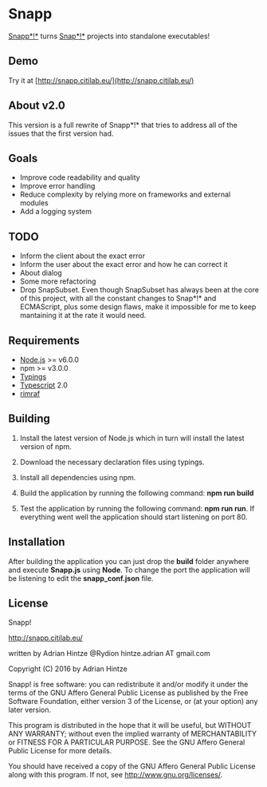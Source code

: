 # Snapp

[Snapp*!*](https://github.com/Rydion/Snapp) turns [Snap*!*](http://snap.berkeley.edu/) projects into standalone executables! 

## Demo

Try it at [http://snapp.citilab.eu/](http://snapp.citilab.eu/)

## About v2.0

This version is a full rewrite of Snapp*!* that tries to address all of the issues that the first version had.

## Goals

* Improve code readability and quality
* Improve error handling
* Reduce complexity by relying more on frameworks and external modules
* Add a logging system

## TODO

* Inform the client about the exact error
* Inform the user about the exact error and how he can correct it
* About dialog
* Some more refactoring
* Drop SnapSubset. Even though SnapSubset has always been at the core of this project, with all the constant changes to Snap*!* and ECMAScript, plus some design flaws, make it impossible for me to keep mantaining it at the rate it would need.

## Requirements

* [Node.js](https://nodejs.org/en/) >= v6.0.0
* npm >= v3.0.0
* [Typings](https://github.com/typings/typings)
* [Typescript](https://github.com/Microsoft/TypeScript) 2.0
* [rimraf](https://github.com/isaacs/rimraf)

## Building

1. Install the latest version of Node.js which in turn will install the latest version of npm.

2. Download the necessary declaration files using typings.

3. Install all dependencies using npm.

4. Build the application by running the following command: **npm run build**

5. Test the application by running the following command: **npm run run**. If everything went well the application should start listening on port 80.

## Installation

After building the application you can just drop the **build** folder anywhere and execute **Snapp.js** using **Node**.
To change the port the application will be listening to edit the **snapp_conf.json** file.

## License 

Snapp!

http://snapp.citilab.eu/

written by Adrian Hintze @Rydion hintze.adrian AT gmail.com

Copyright (C) 2016 by Adrian Hintze

Snapp! is free software: you can redistribute it and/or modify it under the terms of the GNU Affero General Public License as published by the Free Software Foundation, either version 3 of the License, or (at your option) any later version.

This program is distributed in the hope that it will be useful, but WITHOUT ANY WARRANTY; without even the implied warranty of MERCHANTABILITY or FITNESS FOR A PARTICULAR PURPOSE. See the GNU Affero General Public License for more details.

You should have received a copy of the GNU Affero General Public License along with this program. If not, see http://www.gnu.org/licenses/.

